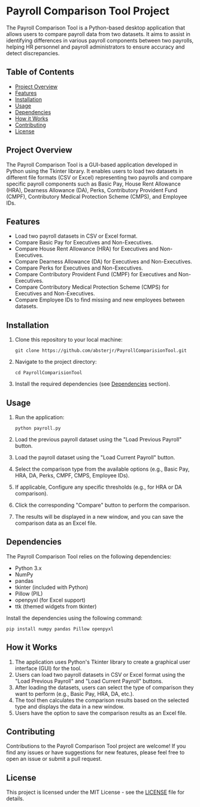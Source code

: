 # Payroll Comparison Tool Project

The Payroll Comparison Tool is a Python-based desktop application that allows users to compare payroll data from two datasets. It aims to assist in identifying differences in various payroll components between two payrolls, helping HR personnel and payroll administrators to ensure accuracy and detect discrepancies.

## Table of Contents

- [Project Overview](#project-overview)
- [Features](#features)
- [Installation](#installation)
- [Usage](#usage)
- [Dependencies](#dependencies)
- [How it Works](#how-it-works)
- [Contributing](#contributing)
- [License](#license)

## Project Overview

The Payroll Comparison Tool is a GUI-based application developed in Python using the Tkinter library. It enables users to load two datasets in different file formats (CSV or Excel) representing two payrolls and compare specific payroll components such as Basic Pay, House Rent Allowance (HRA), Dearness Allowance (DA), Perks, Contributory Provident Fund (CMPF), Contributory Medical Protection Scheme (CMPS), and Employee IDs.

## Features

- Load two payroll datasets in CSV or Excel format.
- Compare Basic Pay for Executives and Non-Executives.
- Compare House Rent Allowance (HRA) for Executives and Non-Executives.
- Compare Dearness Allowance (DA) for Executives and Non-Executives.
- Compare Perks for Executives and Non-Executives.
- Compare Contributory Provident Fund (CMPF) for Executives and Non-Executives.
- Compare Contributory Medical Protection Scheme (CMPS) for Executives and Non-Executives.
- Compare Employee IDs to find missing and new employees between datasets.

## Installation

1. Clone this repository to your local machine:

   ```
   git clone https://github.com/absterjr/PayrollComparisionTool.git
   ```

2. Navigate to the project directory:

   ```
   cd PayrollComparisionTool
   ```

3. Install the required dependencies (see [Dependencies](#dependencies) section).

## Usage

1. Run the application:

   ```
   python payroll.py
   ```

2. Load the previous payroll dataset using the "Load Previous Payroll" button.
3. Load the payroll dataset using the "Load Current Payroll" button.
4. Select the comparison type from the available options (e.g., Basic Pay, HRA, DA, Perks, CMPF, CMPS, Employee IDs).
5. If applicable, Configure any specific thresholds (e.g., for HRA or DA comparison).
6. Click the corresponding "Compare" button to perform the comparison.
7. The results will be displayed in a new window, and you can save the comparison data as an Excel file.

## Dependencies

The Payroll Comparison Tool relies on the following dependencies:

- Python 3.x
- NumPy
- pandas
- tkinter (included with Python)
- Pillow (PIL)
- openpyxl (for Excel support)
- ttk (themed widgets from tkinter)

Install the dependencies using the following command:

```
pip install numpy pandas Pillow openpyxl
```

## How it Works

1. The application uses Python's Tkinter library to create a graphical user interface (GUI) for the tool.
2. Users can load two payroll datasets in CSV or Excel format using the "Load Previous Payroll" and "Load Current Payroll" buttons.
3. After loading the datasets, users can select the type of comparison they want to perform (e.g., Basic Pay, HRA, DA, etc.).
4. The tool then calculates the comparison results based on the selected type and displays the data in a new window.
5. Users have the option to save the comparison results as an Excel file.

## Contributing

Contributions to the Payroll Comparison Tool project are welcome! If you find any issues or have suggestions for new features, please feel free to open an issue or submit a pull request.

## License

This project is licensed under the MIT License - see the [LICENSE](LICENSE) file for details.
